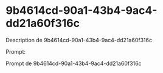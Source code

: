 # 9b4614cd-90a1-43b4-9ac4-dd21a60f316c

Description de 9b4614cd-90a1-43b4-9ac4-dd21a60f316c

Prompt:

Prompt de 9b4614cd-90a1-43b4-9ac4-dd21a60f316c